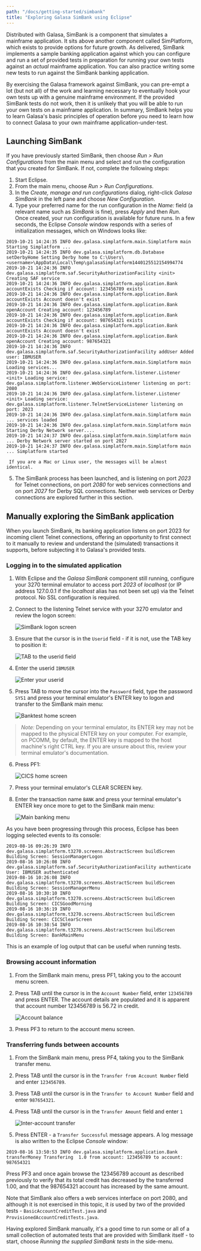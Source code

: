 ```yaml
---
path: "/docs/getting-started/simbank"
title: "Exploring Galasa SimBank using Eclipse"
---
```

Distributed with Galasa, SimBank is a component that simulates a mainframe application. It sits above another component called SimPlatform, which exists to provide options for future growth. As delivered, SimBank implements a sample banking application against which you can configure and run a set of provided tests in preparation for running your own tests against an *actual* mainframe application. You can also practice writing some new tests to run against the SimBank banking application.

By exercising the Galasa framework against SimBank, you can pre-empt a lot (but not all) of the work and learning necessary to eventually hook your own tests up with a genuine mainframe environment. If the provided SimBank tests do not work, then it is unlikely that you will be able to run your own tests on a mainframe application. In summary, SimBank helps you to learn Galasa's basic principles of operation before you need to learn how to connect Galasa to your own mainframe application-under-test.

## Launching SimBank
If you have previously started SimBank, then choose *Run > Run Configurations* from the main menu and select and run the configuration that you created for SimBank. If not, complete the following steps:

1. Start Eclipse. 
1. From the main menu, choose *Run > Run Configurations*.
1. In the *Create, manage and run configurations* dialog, right-click *Galasa SimBank* in the left pane and choose *New Configuration*.
1. Type your preferred name for the run configuration in the *Name:* field (a relevant name such as *SimBank* is fine), press *Apply* and then *Run*. Once created, your run configuration is available for future runs.
In a few seconds, the Eclipse *Console* window responds with a series of initialization messages, which on Windows looks like:
```
2019-10-21 14:24:35 INFO dev.galasa.simplatform.main.Simplatform main Starting Simplatform ...
2019-10-21 14:24:35 INFO dev.galasa.simplatform.db.Database setDerbyHome Setting Derby home to C:\Users\<username>\AppData\Local\Temp\galasaSimplatform1440125512154994774
2019-10-21 14:24:36 INFO dev.galasa.simplatform.saf.SecurityAuthorizationFacility <init> Creating SAF service
2019-10-21 14:24:36 INFO dev.galasa.simplatform.application.Bank accountExists Checking if account: 123456789 exists
2019-10-21 14:24:36 INFO dev.galasa.simplatform.application.Bank accountExists Account doesn't exist
2019-10-21 14:24:36 INFO dev.galasa.simplatform.application.Bank openAccount Creating account: 123456789
2019-10-21 14:24:36 INFO dev.galasa.simplatform.application.Bank accountExists Checking if account: 987654321 exists
2019-10-21 14:24:36 INFO dev.galasa.simplatform.application.Bank accountExists Account doesn't exist
2019-10-21 14:24:36 INFO dev.galasa.simplatform.application.Bank openAccount Creating account: 987654321
2019-10-21 14:24:36 INFO dev.galasa.simplatform.saf.SecurityAuthorizationFacility addUser Added user: IBMUSER
2019-10-21 14:24:36 INFO dev.galasa.simplatform.main.Simplatform main Loading services...
2019-10-21 14:24:36 INFO dev.galasa.simplatform.listener.Listener <init> Loading service: dev.galasa.simplatform.listener.WebServiceListener listening on port: 2080
2019-10-21 14:24:36 INFO dev.galasa.simplatform.listener.Listener <init> Loading service: dev.galasa.simplatform.listener.TelnetServiceListener listening on port: 2023
2019-10-21 14:24:36 INFO dev.galasa.simplatform.main.Simplatform main ... services loaded
2019-10-21 14:24:36 INFO dev.galasa.simplatform.main.Simplatform main Starting Derby Network server....
2019-10-21 14:24:37 INFO dev.galasa.simplatform.main.Simplatform main ... Derby Network server started on port 2027
2019-10-21 14:24:37 INFO dev.galasa.simplatform.main.Simplatform main ... Simplatform started
```

     If you are a Mac or Linux user, the messages will be almost identical.

5. The SimBank process has been launched, and is listening on port *2023* for Telnet connections, on port *2080* for web services connections and on port *2027* for Derby SQL connections. Neither web services or Derby connections are explored further in this section.

## Manually exploring the SimBank application
When you launch SimBank, its banking application listens on port 2023 for incoming client Telnet connections, offering an opportunity to first connect to it manually to review and understand the (simulated) transactions it supports, before subjecting it to Galasa's provided tests.

### Logging in to the simulated application
1. With Eclipse and the *Galasa SimBank* component still running, configure your 3270 terminal emulator to access port *2023* of *localhost* (or IP address 127.0.0.1 if the *localhost* alias has not been set up) via the Telnet protocol. No SSL configuration is required.
1. Connect to the listening Telnet service with your 3270 emulator and review the logon screen:

    ![SimBank logon screen](../first-steps/simbank-logon.png)

1. Ensure that the cursor is in the `Userid` field - if it is not, use the TAB key to position it:

    ![TAB to the userid field](../first-steps/simbank-userid.png) 

1. Enter the userid `IBMUSER`

    ![Enter your userid](../first-steps/simbank-ibmuser.png) 

1. Press TAB to move the cursor into the `Password` field, type the password `SYS1` and press your terminal emulator's ENTER key to logon and transfer to the SimBank main menu:

    ![Banktest home screen](../first-steps/simbank-banktest.png) 

> *Note:* Depending on your terminal emulator, its ENTER key may not be mapped to the physical ENTER key on your computer. For example,
> on PCOMM, by default, the ENTER key is mapped to the host machine's right CTRL key. If you are unsure about this, review
> your terminal emulator's documentation.

6. Press PF1:

    ![CICS home screen](../first-steps/simbank-cics.png) 

1. Press your terminal emulator's CLEAR SCREEN key.
1. Enter the transaction name `BANK` and press your terminal emulator's ENTER key once more to get to the SimBank main menu:

    ![Main banking menu](../first-steps/simbank-mainmenu.png) 

As you have been progressing through this process, Eclipse has been logging selected events to its console:

```
2019-08-16 09:26:39 INFO dev.galasa.simplatform.t3270.screens.AbstractScreen buildScreen Building Screen: SessionManagerLogon
2019-08-16 10:26:08 INFO dev.galasa.simplatform.saf.SecurityAuthorizationFacility authenticate User: IBMUSER authenticated
2019-08-16 10:26:08 INFO dev.galasa.simplatform.t3270.screens.AbstractScreen buildScreen Building Screen: SessionManagerMenu
2019-08-16 10:30:10 INFO dev.galasa.simplatform.t3270.screens.AbstractScreen buildScreen Building Screen: CICSGoodMorning
2019-08-16 10:36:19 INFO dev.galasa.simplatform.t3270.screens.AbstractScreen buildScreen Building Screen: CICSClearScreen
2019-08-16 10:38:54 INFO dev.galasa.simplatform.t3270.screens.AbstractScreen buildScreen Building Screen: BankMainMenu
```
This is an example of log output that can be useful when running tests.
### Browsing account information
1. From the SimBank main menu, press PF1, taking you to the account menu screen.
1. Press TAB until the cursor is in the `Account Number` field, enter `123456789` and press ENTER. 
    The account details are populated and it is apparent that account number 123456789 is 56.72 in credit.

    ![Account balance](../first-steps/simbank-balance.png)

1. Press PF3 to return to the account menu screen.

### Transferring funds between accounts
1. From the SimBank main menu, press PF4, taking you to the SimBank transfer menu.
1. Press TAB until the cursor is in the `Transfer from Account Number` field and enter `123456789`.
1. Press TAB until the cursor is in the `Transfer to Account Number` field and enter `987654321`.
1. Press TAB until the cursor is in the `Transfer Amount` field and enter `1`

    ![Inter-account transfer](../first-steps/simbank-transfer.png)

1. Press ENTER - a `Transfer Successful` message appears. A log message is also written to the Eclipse *Console* window:

```
2019-08-16 13:50:53 INFO dev.galasa.simplatform.application.Bank transferMoney Transfering  1.0 from account: 123456789 to account: 987654321
```

Press PF3 and once again browse the 123456789 account as described previously to verify that its total credit has decreased by the transferred 1.00, and that the 987654321 account has increased by the same amount.

Note that SimBank also offers a web services interface on port 2080, and although it is not exercised in this topic, it *is* used by two of the provided tests - `BasicAccountCreditTest.java` and `ProvisionedAccountCreditTests.java`.

Having explored SimBank manually, it's a good time to run some or all of a small collection of automated tests that are provided with SimBank itself - to start, choose _Running the supplied SimBank tests_ in the side-menu.